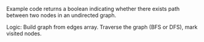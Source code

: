 Example code returns a boolean indicating whether there exists path between two nodes in  an undirected graph.

Logic:
Build graph from edges array. Traverse the graph (BFS or DFS), mark visited nodes.